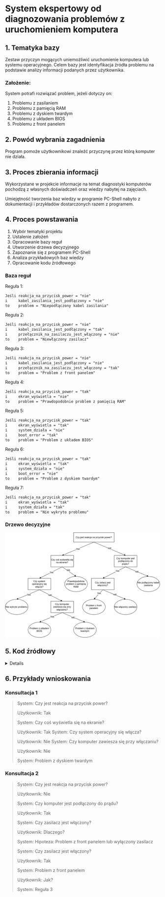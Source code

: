 # System ekspertowy od diagnozowania problemów z uruchomieniem komputera

## 1. Tematyka bazy

Zestaw przyczyn mogących uniemożliwić uruchomienie komputera lub systemu operacyjnego.
Celem bazy jest identyfikacja źródła problemu na podstawie analizy informacji podanych przez użytkownika.

### Założenie:

System potrafi rozwiązać problem, jeżeli dotyczy on:
1) Problemu z zasilaniem
2) Problemu z pamięcią RAM
3) Problemu z dyskiem twardym
4) Problemu z układem BIOS
5) Problemu z front panelem

## 2. Powód wybrania zagadnienia

Program pomoże użytkownikowi znaleźć przyczynę przez którą komputer nie działa.

## 3. Proces zbierania informacji

Wykorzystane w projekcie informacje na temat diagnostyki komputerów pochodzą z własnych doświadczeń oraz wiedzy nabytej na zajęciach.

Umiejętność tworzenia baz wiedzy w programie PC-Shell nabyto z dokumentacji i przykładów dostarczonych razem z programem.

## 4. Proces powstawania

1) Wybór tematyki projektu
2) Ustalenie założeń
3) Opracowanie bazy reguł
4) Utworzenie drzewa decyzyjnego
5) Zapoznanie się z programem PC-Shell
6) Analiza przykładowych baz wiedzy
7) Opracowanie kodu źródłowego

### Baza reguł

Reguła 1:
```
Jeśli reakcja_na_przycisk_power = "nie"
i     kabel_zasilania_jest_podłączony = "nie"
to    problem = "Niepodłączony kabel zasilania"
```

Reguła 2:
```
Jeśli reakcja_na_przycisk_power = "nie"
i     kabel_zasilania_jest_podłączony = "tak"
i     przełącznik_na_zasilaczu_jest_włączony = "nie"
to    problem = "Niewłączony zasilacz"
```

Reguła 3:
```
Jeśli reakcja_na_przycisk_power = "nie"
i     kabel_zasilania_jest_podłączony = "nie"
i     przełącznik_na_zasilaczu_jest_włączony = "tak"
to    problem = "Problem z front panelem"
```

Reguła 4:
```
Jeśli reakcja_na_przycisk_power = "tak"
i     ekran_wyświetla = "nie"
to    problem = "Prawdopodobnie problem z pamięcią RAM"
```

Reguła 5:
```
Jeśli reakcja_na_przycisk_power = "tak"
i     ekran_wyświetla = "tak"
i     system_działa = "nie"
i     boot_error = "tak"
to    problem = "Problem z układem BIOS"
```

Reguła 6:
```
Jeśli reakcja_na_przycisk_power = "tak"
i     ekran_wyświetla = "tak"
i     system_działa = "nie"
i     boot_error = "nie"
to    problem = "Problem z dyskiem twardym"
```

Reguła 7:
```
Jeśli reakcja_na_przycisk_power = "tak"
i     ekran_wyświetla = "tak"
i     system_działa = "tak"
to    problem = "Nie wykryto problemu"
```

### Drzewo decyzyjne

![diagram](https://github.com/Mastowicz/Podejmowanie_Decyzji/blob/main/diagram.svg)

## 5. Kod źródłowy
<details>
    
```
knowledge base pc_troubleshooting

    facets
    
        single yes;
    
        problem:
            val oneof { "Niepodłączony kabel zasilania",
                        "Niewłączony zasilacz",
                        "Prawdopodobnie problem z pamięcią RAM",
                        "Problem z dyskiem twardym",
                        "Problem z układem BIOS",
                        "Problem z front panelem",
                        "Nie wykryto problemu"};
    
        przycisk:
            query "[BCzy jest reakcja na przycisk power?:"
            val oneof { "tak","nie"};
            
        ekran:
            query "[BCzy coś wyświetla się na ekranie?:"
            val oneof { "tak","nie"};
            
        system_dziala:
            query "[BCzy system operacyjny się włącza?:"
            val oneof { "tak","nie"};
            
        boot_error:
            query "[BCzy komputer zawiesza się przy włączaniu?:"
            val oneof { "tak","nie"};
            
        prąd:
            query "[BCzy komputer jest podłączony do prądu?:"
            val oneof { "tak","nie"};
    
        przełącznik:
            query "[BCzy zsilacz jest włączony?:"
            val oneof { "tak","nie"};
    
    end;
    
    rules
    
        problem = "Nie podłączony kabel zasilania" if
            przycisk = "nie",
            prąd = "nie";
    
        problem = "Nie włączony zasilacz" if
            przycisk = "nie",
            prąd = "tak",
            przełącznik = "nie";
    
        problem = "Prawdopodobnie problem z pamięcią RAM" if
            przycisk = "tak",
            ekran = "nie";
    
        problem = "Problem z dyskiem twardym" if
            przycisk = "tak",
            ekran = "tak",
            system_dziala = "nie",
            boot_error = "nie";
    
        problem = "Problem z układem BIOS" if
            przycisk = "tak",
            ekran = "tak",
            system_dziala = "nie",
            boot_error = "tak";
    
        problem = "Problem z front panelem" if
            przycisk = "nie",
            prąd = "tak",
            przełącznik = "tak";
    
        problem = "Nie wykryto problemu" if
            przycisk = "tak",
            ekran = "tak",
            system_dziala = "tak";
    
    end;
    
    control
    
        setSysText( problem, "[2Co jest nie tak z komputerem?" );
    
        run;
    
        setAppWinTitle("Diagnostyka");
        createAppWindow;
        vignette( "Diagnostyka komputera","Autorzy:\nPatryk Wilk\nKrystian Zając","Projekt na przedmiot: sztuczna inteligencja");
    
        int Odp;
        Odp:=1;
    
        menu "Menu"
        1. "Diagnostyka problemu"
        2. "Wyjście"
        case 1:
            while(Odp == 1)
                begin
                    goal( "problem = X" );
                    confirmBox( 0, 0, "Kontynuacja","Wybierz \"OK\" aby kontynuować diagnostykę\nlub wybierz \"Anuluj\" aby zakończyć", Odp );
                    delNewFacts;
                end;
        case 2:
            exit;
    
        end;
    end;
end;
```

</details>

## 6. Przykłady wnioskowania

### Konsultacja 1
> System: Czy jest reakcja na przycisk power?
> 
> Użytkownik: Tak
> 
> System: Czy coś wyświetla się na ekranie?
> 
> Użytkownik: Tak
> System: Czy system operacyjny się włącza?
> 
> Użytkownik: Nie
> System: Czy komputer zawiesza się przy włączaniu?
> 
> Użytkownik: Nie
> 
> System: Problem z dyskiem twardym

### Konsultacja 2
> System: Czy jest reakcja na przycisk power?
> 
> Użytkownik: Nie
> 
> System: Czy komputer jest podłączony do prądu?
> 
> Użytkownik: Tak
> 
> System: Czy zasilacz jest włączony?
> 
> Użytkownik: Dlaczego?
> 
> System: Hipoteza: Problem z front panelem lub wyłączony zasilacz
> 
> System: Czy zasilacz jest włączony?
> 
> Użytkownik: Tak
> 
> System: Problem z front panelem
> 
> Użytkownik: Jak?
> 
> System: Reguła 3
